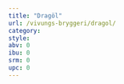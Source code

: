 ```yaml
---
title: "Dragöl"
url: /vivungs-bryggeri/dragol/
category: 
style: 
abv: 0
ibu: 0
srm: 0
upc: 0
---
```


